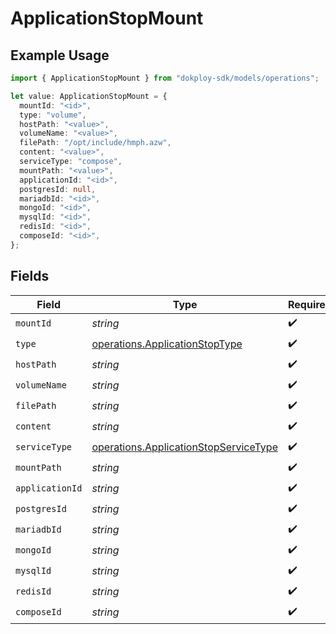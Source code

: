 # ApplicationStopMount

## Example Usage

```typescript
import { ApplicationStopMount } from "dokploy-sdk/models/operations";

let value: ApplicationStopMount = {
  mountId: "<id>",
  type: "volume",
  hostPath: "<value>",
  volumeName: "<value>",
  filePath: "/opt/include/hmph.azw",
  content: "<value>",
  serviceType: "compose",
  mountPath: "<value>",
  applicationId: "<id>",
  postgresId: null,
  mariadbId: "<id>",
  mongoId: "<id>",
  mysqlId: "<id>",
  redisId: "<id>",
  composeId: "<id>",
};
```

## Fields

| Field                                                                                          | Type                                                                                           | Required                                                                                       | Description                                                                                    |
| ---------------------------------------------------------------------------------------------- | ---------------------------------------------------------------------------------------------- | ---------------------------------------------------------------------------------------------- | ---------------------------------------------------------------------------------------------- |
| `mountId`                                                                                      | *string*                                                                                       | :heavy_check_mark:                                                                             | N/A                                                                                            |
| `type`                                                                                         | [operations.ApplicationStopType](../../models/operations/applicationstoptype.md)               | :heavy_check_mark:                                                                             | N/A                                                                                            |
| `hostPath`                                                                                     | *string*                                                                                       | :heavy_check_mark:                                                                             | N/A                                                                                            |
| `volumeName`                                                                                   | *string*                                                                                       | :heavy_check_mark:                                                                             | N/A                                                                                            |
| `filePath`                                                                                     | *string*                                                                                       | :heavy_check_mark:                                                                             | N/A                                                                                            |
| `content`                                                                                      | *string*                                                                                       | :heavy_check_mark:                                                                             | N/A                                                                                            |
| `serviceType`                                                                                  | [operations.ApplicationStopServiceType](../../models/operations/applicationstopservicetype.md) | :heavy_check_mark:                                                                             | N/A                                                                                            |
| `mountPath`                                                                                    | *string*                                                                                       | :heavy_check_mark:                                                                             | N/A                                                                                            |
| `applicationId`                                                                                | *string*                                                                                       | :heavy_check_mark:                                                                             | N/A                                                                                            |
| `postgresId`                                                                                   | *string*                                                                                       | :heavy_check_mark:                                                                             | N/A                                                                                            |
| `mariadbId`                                                                                    | *string*                                                                                       | :heavy_check_mark:                                                                             | N/A                                                                                            |
| `mongoId`                                                                                      | *string*                                                                                       | :heavy_check_mark:                                                                             | N/A                                                                                            |
| `mysqlId`                                                                                      | *string*                                                                                       | :heavy_check_mark:                                                                             | N/A                                                                                            |
| `redisId`                                                                                      | *string*                                                                                       | :heavy_check_mark:                                                                             | N/A                                                                                            |
| `composeId`                                                                                    | *string*                                                                                       | :heavy_check_mark:                                                                             | N/A                                                                                            |